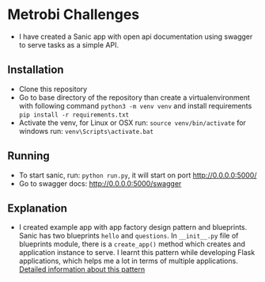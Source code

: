 # Metrobi Challenges

- I have created a Sanic app with open api documentation using swagger to serve tasks as a simple API.

## Installation

- Clone this repository
- Go to base directory of the repository than create a virtualenvironment with following command `python3 -m venv venv` 
and install requirements `pip install -r requirements.txt` 
- Activate the venv, for Linux or OSX run: `source venv/bin/activate` for windows run: `venv\Scripts\activate.bat`

## Running

- To start sanic, run: `python run.py`, it will start on port http://0.0.0.0:5000/
- Go to swagger docs: http://0.0.0.0:5000/swagger

## Explanation

- I created example app with app factory design pattern and blueprints. Sanic has two blueprints `hello` and `questions`. 
In `__init__.py` file of blueprints module, there is a `create_app()` method which creates and application instance to serve. 
I learnt this pattern while developing Flask applications, which helps me a lot in terms of multiple applications.
[Detailed information about this pattern](https://flask.palletsprojects.com/en/1.1.x/patterns/appfactories/)